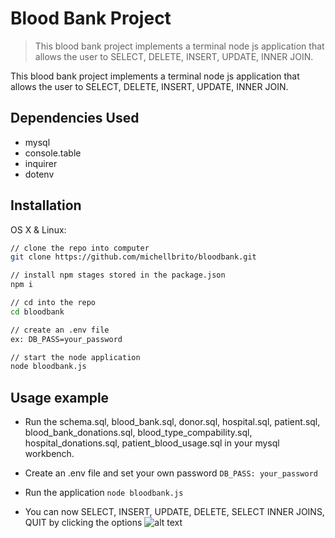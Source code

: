 # Blood Bank Project
> This blood bank project implements a terminal node js application that allows the user to SELECT, DELETE, INSERT, UPDATE, INNER JOIN. 

 This blood bank project implements a terminal node js application that allows the user to SELECT, DELETE, INSERT, UPDATE, INNER JOIN. 

## Dependencies Used 
- mysql
- console.table
- inquirer
- dotenv

## Installation

OS X & Linux:

```sh
// clone the repo into computer 
git clone https://github.com/michellbrito/bloodbank.git

// install npm stages stored in the package.json
npm i

// cd into the repo
cd bloodbank

// create an .env file
ex: DB_PASS=your_password

// start the node application 
node bloodbank.js
```

## Usage example

- Run the schema.sql, blood_bank.sql, donor.sql, hospital.sql, patient.sql, blood_bank_donations.sql, blood_type_compability.sql, hospital_donations.sql, patient_blood_usage.sql in your mysql workbench. 

- Create an .env file and set your own password
`DB_PASS: your_password` 

- Run the application
 `node bloodbank.js`
 
- You can now SELECT, INSERT, UPDATE, DELETE, SELECT INNER JOINS, QUIT by clicking the options
![alt text](https://imgur.com/HN9ywMZ "Blood Bank Options")

